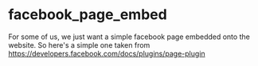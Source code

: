 # facebook_page_embed
For some of us, we just want a simple facebook page embedded onto the website. So here's a simple one taken from https://developers.facebook.com/docs/plugins/page-plugin
